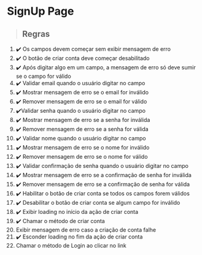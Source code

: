 # SignUp Page

> ## Regras

1. ✔️ Os campos devem começar sem exibir mensagem de erro
2. ✔️ O botão de criar conta deve começar desabilitado
3. ✔️ Após digitar algo em um campo, a mensagem de erro só deve sumir se o campo for válido
4. ✔️ Validar email quando o usuário digitar no campo
5. ✔️ Mostrar mensagem de erro se o email for inválido
6. ✔️ Remover mensagem de erro se o email for válido
7. ✔️Validar senha quando o usuário digitar no campo
8. ✔️ Mostrar mensagem de erro se a senha for inválida
9. ✔️ Remover mensagem de erro se a senha for válida
10. ✔️ Validar nome quando o usuário digitar no campo
11. ✔️ Mostrar mensagem de erro se o nome for inválido
12. ✔️ Remover mensagem de erro se o nome for válido
13. ✔️ Validar confirmação de senha quando o usuário digitar no campo
14. ✔️ Mostrar mensagem de erro se a confirmação de senha for inválida
15. ✔️ Remover mensagem de erro se a confirmação de senha for válida
16. ✔️ Habilitar o botão de criar conta se todos os campos forem válidos
17. ✔️ Desabilitar o botão de criar conta se algum campo for inválido
18. ✔️ Exibir loading no início da ação de criar conta
19. ✔️ Chamar o método de criar conta
20. Exibir mensagem de erro caso a criação de conta falhe
21. ✔️ Esconder loading no fim da ação de criar conta
22. Chamar o método de Login ao clicar no link
